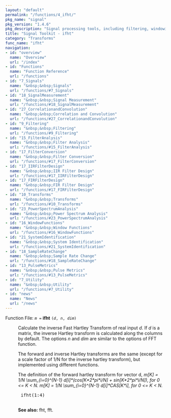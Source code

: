```yaml
---
layout: "default"
permalink: "/functions/4_ifht/"
pkg_name: "signal"
pkg_version: "1.4.6"
pkg_description: "Signal processing tools, including filtering, windowing and display functions."
title: "Signal Toolkit - ifht"
category: "Transforms"
func_name: "ifht"
navigation:
- id: "overview"
  name: "Overview"
  url: "/index"
- id: "Functions"
  name: "Function Reference"
  url: "/functions"
- id: "7_Signals"
  name: "&nbsp;&nbsp;Signals"
  url: "/functions/#7_Signals"
- id: "18_SignalMeasurement"
  name: "&nbsp;&nbsp;Signal Measurement"
  url: "/functions/#18_SignalMeasurement"
- id: "27_CorrelationandConvolution"
  name: "&nbsp;&nbsp;Correlation and Convolution"
  url: "/functions/#27_CorrelationandConvolution"
- id: "9_Filtering"
  name: "&nbsp;&nbsp;Filtering"
  url: "/functions/#9_Filtering"
- id: "15_FilterAnalysis"
  name: "&nbsp;&nbsp;Filter Analysis"
  url: "/functions/#15_FilterAnalysis"
- id: "17_FilterConversion"
  name: "&nbsp;&nbsp;Filter Conversion"
  url: "/functions/#17_FilterConversion"
- id: "17_IIRFilterDesign"
  name: "&nbsp;&nbsp;IIR Filter Design"
  url: "/functions/#17_IIRFilterDesign"
- id: "17_FIRFilterDesign"
  name: "&nbsp;&nbsp;FIR Filter Design"
  url: "/functions/#17_FIRFilterDesign"
- id: "10_Transforms"
  name: "&nbsp;&nbsp;Transforms"
  url: "/functions/#10_Transforms"
- id: "23_PowerSpectrumAnalysis"
  name: "&nbsp;&nbsp;Power Spectrum Analysis"
  url: "/functions/#23_PowerSpectrumAnalysis"
- id: "16_WindowFunctions"
  name: "&nbsp;&nbsp;Window Functions"
  url: "/functions/#16_WindowFunctions"
- id: "21_SystemIdentification"
  name: "&nbsp;&nbsp;System Identification"
  url: "/functions/#21_SystemIdentification"
- id: "18_SampleRateChange"
  name: "&nbsp;&nbsp;Sample Rate Change"
  url: "/functions/#18_SampleRateChange"
- id: "13_PulseMetrics"
  name: "&nbsp;&nbsp;Pulse Metrics"
  url: "/functions/#13_PulseMetrics"
- id: "7_Utility"
  name: "&nbsp;&nbsp;Utility"
  url: "/functions/#7_Utility"
- id: "news"
  name: "News"
  url: "/news"
---
```

<dl class="first-deftypefn">
<dt class="deftypefn" id="index-ifht"><span class="category-def">Function File: </span><span><code class="def-type"><var class="var">m</var> =</code> <strong class="def-name">ifht</strong> <code class="def-code-arguments">(<var class="var">d</var>, <var class="var">n</var>, <var class="var">dim</var>)</code><a class="copiable-link" href="#index-ifht"></a></span></dt>
<dd><p>Calculate the inverse Fast Hartley Transform of real input <var class="var">d</var>.  If
 <var class="var">d</var> is a matrix, the inverse Hartley transform is calculated along the
 columns by default.  The options <var class="var">n</var> and <var class="var">dim</var> are similar to the
 options of FFT function.
</p>
<p>The forward and inverse Hartley transforms are the same (except for a
 scale factor of 1/N for the inverse hartley transform), but
 implemented using different functions.
</p>
<p>The definition of the forward hartley transform for vector d,
 <em class="math"> m[K] = 1/N \sum_{i=0}^{N-1} d[i]*(cos[K*2*pi*i/N] + sin[K*2*pi*i/N]), for  0 &lt;= K &lt; N.
 m[K] = 1/N \sum_{i=0}^{N-1} d[i]*CAS[K*i], for  0 &lt;= K &lt; N. </em>
</p>
<div class="example">
<pre class="example-preformatted"> ifht(1:4)
 </pre></div>

<p><strong class="strong">See also:</strong> fht, fft.
 </p></dd></dl>